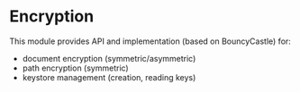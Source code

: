 # Encryption

This module provides API and implementation (based on BouncyCastle) for:
 
 - document encryption (symmetric/asymmetric)
 - path encryption (symmetric)
 - keystore management (creation, reading keys)